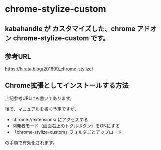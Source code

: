 # chrome-stylize-custom

## kabahandle が カスタマイズした、chrome アドオン chrome-stylize-custom です。

## 参考URL

https://hirata.blog/201809_chrome-stylize/

## Chrome拡張としてインストールする方法

上記参考URLにも書いてあります。

後で、マニュアルを書く予定ですが、

  - chrome://extensions/ にアクセスする
  - 開発者モード（画面右上のトグルボタン）をONにする
  - 「chrome-stylize-custom」フォルダごとアップロード

の手順で有効化されます。

